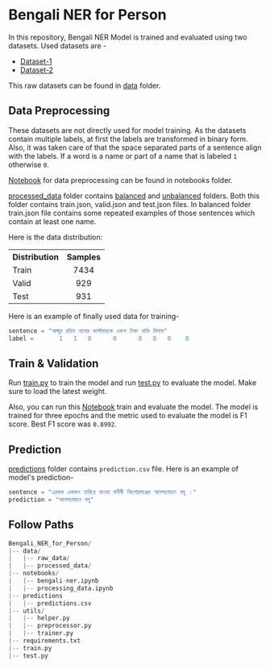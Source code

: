 # Bengali NER for Person
In this repository, Bengali NER Model is trained and evaluated using two datasets. Used datasets are - 
- [Dataset-1](https://github.com/Rifat1493/Bengali-NER/tree/master/annotated%20data)
- [Dataset-2](https://raw.githubusercontent.com/banglakit/bengali-ner-data/master/main.jsonl)

This raw datasets can be found in [data](https://github.com/SKNahin/Bengali_NER_for_Person/tree/main/data) folder.

## Data Preprocessing
These datasets are not directly used for model training. As the datasets contain multiple labels, at first the labels are transformed in binary form. Also, it was taken care of that the space separated parts of a sentence align with the labels. If a word is a name or part of a name that is labeled `1` otherwise `0`.

[Notebook](https://github.com/SKNahin/Bengali_NER_for_Person/blob/main/notebooks/processing_data.ipynb) for data preprocessing can be found in notebooks folder.

[processed_data](https://github.com/SKNahin/Bengali_NER_for_Person/tree/main/data) folder contains [balanced](https://github.com/SKNahin/Bengali_NER_for_Person/tree/main/data/processed_data/balanced) and [unbalanced](https://github.com/SKNahin/Bengali_NER_for_Person/tree/main/data/processed_data/unbalanced) folders. Both this folder contains train.json, valid.json and test.json files. In balanced folder train.json file contains some repeated examples of those sentences which contain at least one name. 

Here is the data distribution:

<table><tbody>
<!-- START TABLE -->
<!-- TABLE HEADER -->
<th valign="bottom">Distribution</th>
<th valign="bottom">Samples</th>
<!-- TABLE BODY -->
<!-- ROW: Train -->
 <tr><td align="left">Train</td>
<td align="center">7434</td>
</tr>
<!-- ROW: Valid -->
 <tr><td align="left">Valid</td>
<td align="center">929</td>
</tr>
<!-- ROW: Test -->
 <tr><td align="left">Test</td>
<td align="center">931</td>
</tr>
</tbody></table>


Here is an example of finally used data for training-
```python
sentence = "আব্দুর রহিম নামের কাস্টমারকে একশ টাকা বাকি দিলাম"
label =       1   1   0      0      0   0   0    0
```

## Train & Validation
Run [train.py](https://github.com/SKNahin/Bengali_NER_for_Person/blob/main/train.py) to train the model and run [test.py](https://github.com/SKNahin/Bengali_NER_for_Person/blob/main/test.py) to evaluate the model. Make sure to load the latest weight.

Also, you can run this [Notebook](https://github.com/SKNahin/Bengali_NER_for_Person/blob/main/notebooks/bengali-ner.ipynb) train and evaluate the model.
The model is trained for three epochs and the metric used to evaluate the model is F1 score. Best F1 score was `0.8992`.

## Prediction
[predictions](https://github.com/SKNahin/Bengali_NER_for_Person/tree/main/predictions) folder contains `prediction.csv` file. Here is an example of model's prediction-

```python
sentence = "এরকম একজন হারিয়ে যাওয়া মনীষী কিশোরগঞ্জের আনন্দমোহন বসু ।"
prediction = "আনন্দমোহন বসু"
```

## Follow Paths
```python
Bengali_NER_for_Person/
|-- data/
|   |-- raw_data/
|   |-- processed_data/
|-- notebooks/
|   |-- bengali-ner.ipynb
|   |-- processing_data.ipynb
|-- predictions
|   |-- predictions.csv
|-- utils/
|   |-- helper.py
|   |-- preprocessor.py
|   |-- trainer.py
|-- requirements.txt
|-- train.py
|-- test.py

```
  
  
